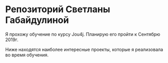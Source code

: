 # Репозиторий Светланы Габайдулиной

Я прохожу обучение по курсу Jou4j. Планирую его пройти к Сентябрю 2019г.

Ниже находятся наиболее интересные проекты, которые я реализовала во время обучения.

